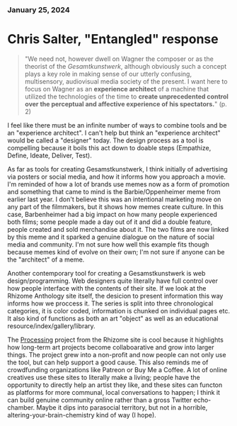 ### January 25, 2024  
# Chris Salter, "Entangled" response  

<!--Brainstorm
 - Posters/marketing
 - Websites
 - Design process/research
 - Music production/mixing
 - Ongoing crowdfunding (Patreon, Buy Me a Coffee)
 - Barbenheimer
-->
<!--Describing Gesamstkunstwerk-->

> "We need not, however dwell on Wagner the composer or as the theorist of the *Gesamtkunstwerk*, although obviously such a concept plays a key role in making sense of our utterly confusing, multisensory, audiovisual media society of the present. I want here to focus on Wagner as an **experience architect** of a machine that utilized the technologies of the time to **create unprecedented control over the perceptual and affective experience of his spectators.**" (p. 2)  

<!--Contemporary toos for creating a Gesamstkunstwerk-->

I feel like there must be an infinite number of ways to combine tools and be an "experience architect". I can't help but think an "experience architect" would be called a "designer" today. The design process as a tool is compelling because it boils this act down to doable steps (Empathize, Define, Ideate, Deliver, Test). 

As far as tools for creating Gesamstkunstwerk, I think initially of advertising via posters or social media, and how it informs how you approach a movie. I'm reminded of how a lot of brands use memes now as a form of promotion and something that came to mind is the Barbie/Oppenheimer meme from earlier last year. I don't believe this was an intentional marketing move on any part of the filmmakers, but it shows how memes create culture. In this case, Barbenheimer had a big impact on how many people experienced both films; some people made a day out of it and did a double feature, people created and sold merchandise about it. The two films are now linked by this meme and it sparked a genuine dialogue on the nature of social media and community. I'm not sure how well this example fits though because memes kind of evolve on their own; I'm not sure if anyone can be the "architect" of a meme.

Another contemporary tool for creating a Gesamstkunstwerk is web design/programming. Web designers quite literally have full control over how people interface with the contents of their site. If we look at the Rhizome Anthology site itself, the desicion to present information this way informs how we proccess it. The series is split into three chronological categories, it is color coded, information is chunked on individual pages etc. It also kind of functions as both an art "object" as well as an educational resource/index/gallery/library. 

The [Processing](https://anthology.rhizome.org/processing) project from the Rhizome site is cool because it highlights how long-term art projects become collaboarative and grow into larger things. The project grew into a non-profit and now people can not only use the tool, but can help support a good cause. This also reminds me of crowdfunding organizations like Patreon or Buy Me a Coffee. A lot of online creatives use these sites to literally make a living; people have the opportunity to directly help an artist they like, and these sites can functon as platforms for more communal, local conversations to happen; I think it can build genuine community online rather than a gross Twitter echo-chamber. Maybe it dips into parasocial territory, but not in a horrible, altering-your-brain-chemistry kind of way (I hope).
